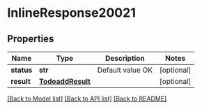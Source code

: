 # InlineResponse20021

## Properties
Name | Type | Description | Notes
------------ | ------------- | ------------- | -------------
**status** | **str** | Default value OK | [optional] 
**result** | [**TodoaddResult**](TodoaddResult.md) |  | [optional] 

[[Back to Model list]](../README.md#documentation-for-models) [[Back to API list]](../README.md#documentation-for-api-endpoints) [[Back to README]](../README.md)


